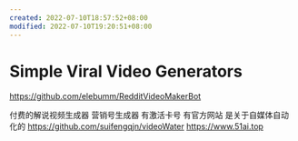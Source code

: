```yaml
---
created: 2022-07-10T18:57:52+08:00
modified: 2022-07-10T19:20:51+08:00
---
```


# Simple Viral Video Generators

https://github.com/elebumm/RedditVideoMakerBot

付费的解说视频生成器 营销号生成器
有激活卡号 有官方网站 是关于自媒体自动化的
https://github.com/suifengqjn/videoWater
https://www.51ai.top

